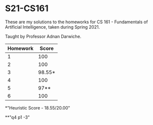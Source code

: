 # S21-CS161

These are my solutions to the homeworks for CS 161 - Fundamentals of Artificial Intelligence, taken during Spring 2021.

Taught by Professor Adnan Darwiche.

| Homework | Score  |
| -------- | ------ |
| 1        | 100    |
| 2        | 100    |
| 3        | 98.55* |
| 4        | 100    |
| 5        | 97**   |
| 6        | 100    |

*"Heuristic Score - 18.55/20.00"

**"q4 p1 -3"
